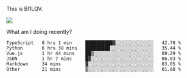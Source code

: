 This is BI1LQV.

<img src="https://metrics.lecoq.io/bi1lqv?template=classic&base.activity=0&base.community=0&base.repositories=0&base.metadata=0&isocalendar=1&base=header%2C%20activity%2C%20community%2C%20repositories%2C%20metadata&base.indepth=false&base.hireable=false&isocalendar=false&isocalendar.duration=full-year&config.timezone=Asia%2FShanghai">

What am I doing recently?

<!--START_SECTION:waka-->

```text
TypeScript   8 hrs 1 min     ██████████▓░░░░░░░░░░░░░░   42.78 %
Python       6 hrs 38 mins   █████████░░░░░░░░░░░░░░░░   35.44 %
Vue.js       1 hr 44 mins    ██▒░░░░░░░░░░░░░░░░░░░░░░   09.29 %
JSON         1 hr 7 mins     █▓░░░░░░░░░░░░░░░░░░░░░░░   06.03 %
Markdown     34 mins         ▓░░░░░░░░░░░░░░░░░░░░░░░░   03.05 %
Other        21 mins         ▒░░░░░░░░░░░░░░░░░░░░░░░░   01.88 %
```

<!--END_SECTION:waka-->
